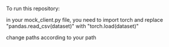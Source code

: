 To run this repository:

in your mock_client.py file, you need to import torch and replace "pandas.read_csv(dataset)" with "torch.load(dataset)"

change paths according to your path
